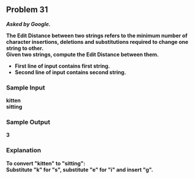 ## Problem 31
***Asked by Google.***

**The Edit Distance between two strings refers to the minimum number of character insertions, deletions and substitutions required to change one string to other.**  
**Given two strings, compute the Edit Distance between them.**
- **First line of input contains first string.**
- **Second line of input contains second string.**

### Sample Input
**kitten**  
**sitting** 
### Sample Output
**3**  
### Explanation
**To convert "kitten" to "sitting":**  
**Substitute "k" for "s", substitute "e" for "i" and insert "g".**  

